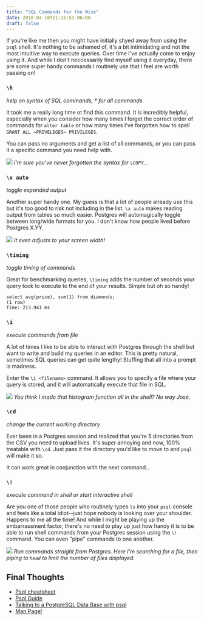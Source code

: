 ```yaml
---
title: "SQL Commands for the Wise"
date: 2018-04-10T21:31:53-06:00
draft: false
---
```


If you're like me then you might have initially shyed away from using the `psql`
shell. It's nothing to be ashamed of, it's a bit intimidating and not the most
intuitive way to execute queries. Over time I've actually come to enjoy using 
it. And while I don't neccessarily find myself using it everyday, there are some
super handy commands I routinely use that I feel are worth passing on!

### `\h`
*help on syntax of SQL commands, * for all commands*

It took me a really long time ot find this command. It is incredibly helpful, 
especially when you consider how many times I forget the correct order of 
commands for `alter table` or how many times I've forgotten how to spell
`GRANT ALL ~PRIVELEGES~ PRIVILEGES`.

You can pass no arguments and get a list of all commands, or you can pass it
a specific command you need help with.

![](/img/help-copy.png)
*I'm sure you've never forgotten the syntax for `\COPY`...*

### `\x auto`
*toggle expanded output*

Another super handy one. My guess is that a lot of people already use this
but it's too good to risk not including in the list. `\x auto` makes reading
output from tables so much easier. Postgres will automagically toggle between
long/wide formats for you. I don't know how people lived before Postgres X.YY.

![](/img/x-auto.png)
*It even adjusts to your screen width!*

### `\timing`
*toggle timing of commands*

Great for benchmarking queries, `\timing` adds the number of seconds your 
query took to execute to the end of your results. Simple but oh so handy!


```
select avg(price), sum(1) from diamonds;
(1 row)
Time: 213.941 ms
```

### `\i`
*execute commands from file*

A lot of times I like to be able to interact with Postgres through the shell
but want to write and build my queries in an editor. This is pretty natural,
sometimes SQL queries can get quite lengthy! Stuffing that all into a prompt
is madness.

Enter the `\i <filename>` command. It allows you to specify a file where your
query is stored, and it will automatically execute that file in SQL.

![](/img/i-command.png)
*You think I made that histogram function all in the shell? No way José.*

### `\cd`
*change the current working directory*

Ever been in a Postgres session and realized that you're 5 directories
from the CSV you need to upload lives. It's super annoying and now, 100%
treatable with `\cd`. Just pass it the directory you'd like to move to
and `psql` will make it so.

It can work great in conjunction with the next command...


### `\!`
*execute command in shell or start interactive shell*

Are you one of those people who routinely types `ls` into your `psql` console
and feels like a total idiot--just hope nobody is looking over your shoulder. Happens
to me all the time! And while I might be playing up the embarrassment factor,
there's no need to play up just how handy it is to be able to run shell commands
from your Postgres session using the `\!` command. You can even "pipe" commands
to one another.

![](/img/bash-shell-pipe.png)
*Run commands straight from Postgres. Here I'm searching for a file, then piping to `head` to limit the number of files displayed.*

## Final Thoughts
- [Psql cheatsheet](http://www.postgresonline.com/downloads/special_feature/postgresql83_psql_cheatsheet.pdf)
- [Psql Guide](https://www.postgresql.org/docs/9.2/static/app-psql.html)
- [Talking to a PostgreSQL Data Base with psql](http://beige.ucs.indiana.edu/I590/node150.html)
- [Man Page!](http://linuxcommand.org/man_pages/psql1.html)
